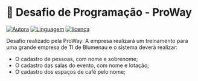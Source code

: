 [autor-link]:https://img.shields.io/badge/Autora-Cristina%20de%20Souza%20e%20Silva-lightgrey
[licenca-link]:https://img.shields.io/badge/Linguagem-Python-lightgrey
[licenca-link]:https://img.shields.io/badge/Licença-MIT-lightgrey

# :memo: Desafio de Programação - ProWay

[![Autora][autor-link]](https://github.com/cristinadessilva)
[![Linguagem][licenca-link]](https://www.python.org/)
[![licença][licenca-link]](https://github.com/cristinadessilva/desafio-PW/blob/main/LICENSE)

Desafio realizado pela ProWay:
A empresa realizará um treinamento para uma grande empresa de TI de Blumenau e o sistema deverá realizar:
- O cadastro de pessoas, com nome e sobrenome;
- O cadastro das salas do evento, com nome e lotação;
- O cadastro dos espaços de café pelo nome;